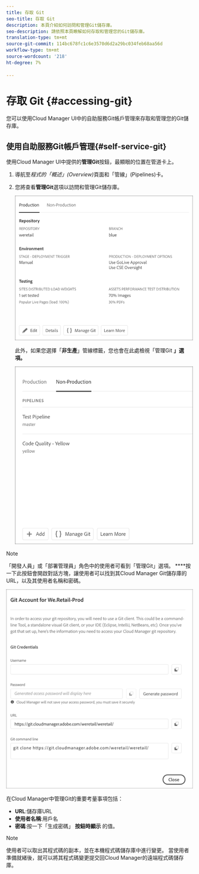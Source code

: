 ```yaml
---
title: 存取 Git
seo-title: 存取 Git
description: 本頁介紹如何訪問和管理Git儲存庫。
seo-description: 請依照本頁瞭解如何存取和管理您的Git儲存庫。
translation-type: tm+mt
source-git-commit: 114bc678fc1c6e3570d6d2a29bc034feb68aa56d
workflow-type: tm+mt
source-wordcount: '218'
ht-degree: 7%

---
```



# 存取 Git {#accessing-git}

您可以使用Cloud Manager UI中的自助服務Git帳戶管理來存取和管理您的Git儲存庫。

## 使用自助服務Git帳戶管理{#self-service-git}

使用Cloud Manager UI中提供的&#x200B;**管理Git**&#x200B;按鈕，最顯眼的位置在管道卡上。

1. 導航至&#x200B;*程式的「概述」(Overview)*&#x200B;頁面和「管線」(Pipelines)卡。

1. 您將查看&#x200B;**管理Git**&#x200B;選項以訪問和管理Git儲存庫。

   ![](assets/manage-git1.png)

   此外，如果您選擇「**非生產**」管線標籤，您也會在此處檢視「管理Git **」選項。**

   ![](assets/manage-git-new2.png)

>[!NOTE]
>「開發人員」或「部署管理員」角色中的使用者可看到「管理Git」選項。 ****&#x200B;按一下此按鈕會開啟對話方塊，讓使用者可以找到其Cloud Manager Git儲存庫的URL，以及其使用者名稱和密碼。

![](assets/manage-git3.png)

在Cloud Manager中管理Git的重要考量事項包括：

* **URL**:儲存庫URL
* **使用者名稱**:用戶名
* **密碼**:按一下「生成密碼」 **按鈕時顯示** 的值。


>[!NOTE]
>
>使用者可以取出其程式碼的副本，並在本機程式碼儲存庫中進行變更。 當使用者準備就緒後，就可以將其程式碼變更提交回Cloud Manager的遠端程式碼儲存庫。

